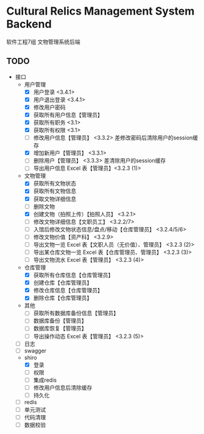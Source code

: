 # Cultural Relics Management System Backend

软件工程7组 文物管理系统后端

## TODO

- 接口
  - 用户管理
    - [X] 用户登录 <3.4.1>
    - [X] 用户退出登录 <3.4.1>
    - [x] 修改用户密码
    - [X] 获取所有用户信息【管理员】
    - [X] 获取所有职务 <3.1>
    - [X] 获取所有权限 <3.1>
    - [ ] 修改用户信息【管理员】 <3.3.2> 差修改密码后清除用户的session缓存
    - [X] 增加新用户【管理员】 <3.3.1>
    - [ ] 删除用户【管理员】 <3.3.3> 差清除用户的session缓存
    - [ ] 导出用户信息 Excel 表【管理员】<3.2.3 (1)>
  - 文物管理
    - [X] 获取所有文物状态
    - [X] 获取所有文物信息
    - [X] 获取文物详细信息
    - [ ] 删除文物
    - [X] 创建文物（拍照上传）【拍照人员】 <3.2.1>
    - [ ] 修改文物详细信息【文职员工】 <3.2.2/7>
    - [ ] 入馆后修改文物状态信息/盘点/移动【仓库管理员】 <3.2.4/5/6>
    - [ ] 修改文物价值【资产科】 <3.2.9>
    - [ ] 导出文物一览 Excel 表【文职人员（无价值）、管理员】 <3.2.3 (2)>
    - [ ] 导出某仓库文物一览 Excel 表【仓库管理员、管理员】 <3.2.3 (3)>
    - [ ] 导出文物流水 Excel 表【管理员】 <3.2.3 (4)>
  - 仓库管理
    - [x] 获取所有仓库信息【仓库管理员】
    - [X] 创建仓库【仓库管理员】
    - [X] 修改仓库信息【仓库管理员】
    - [X] 删除仓库【仓库管理员】
  - 其他
    - [ ] 获取所有数据库备份信息【管理员】
    - [ ] 数据库备份【管理员】
    - [ ] 数据库恢复【管理员】
    - [ ] 导出操作动态 Excel 表【管理员】 <3.2.3 (5)>
  - [ ] 日志
  - [ ] swagger
  - shiro
    - [X] 登录
    - [ ] 权限
    - [ ] 集成redis
    - [ ] 修改用户信息后清除缓存
    - [ ] 持久化
  - [ ] redis
  - [ ] 单元测试
  - [ ] 代码清理
  - [ ] 数据校验
